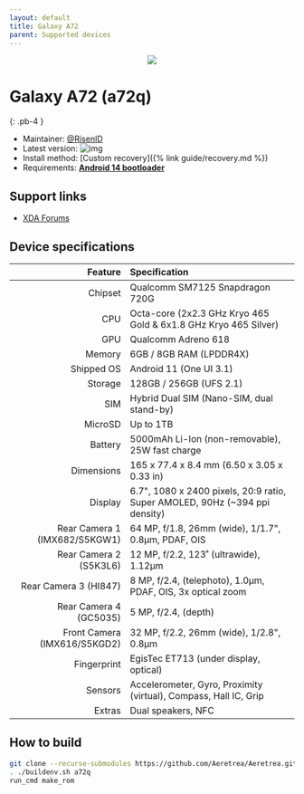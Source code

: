 ```yaml
---
layout: default
title: Galaxy A72
parent: Supported devices
---
```


<p align="center">
  <img loading="lazy" src="/Aeretrea/assets/images/a72.png"/>
</p>

# Galaxy A72 (a72q)
{: .pb-4 }
- Maintainer: [@RisenID](https://github.com/RisenID)
- Latest version: ![img](https://img.shields.io/github/v/release/Aeretrea/Aeretrea?filter=a72q*&style=flat-square&color=89bcff)
- Install method: [Custom recovery]({% link guide/recovery.md %})
- Requirements: [**Android 14 bootloader**](https://github.com/Simon1511/a52q-a72q-fw/releases/tag/A725FXXU6EWL4)

## Support links

- [XDA Forums](https://xdaforums.com/f/samsung-galaxy-a72-4g.12141/)

## Device specifications

| Feature                       | Specification                                                               |
| ----------------------------: | :-------------------------------------------------------------------------- |
| Chipset                       | Qualcomm SM7125 Snapdragon 720G                                             |
| CPU                           | Octa-core (2x2.3 GHz Kryo 465 Gold & 6x1.8 GHz Kryo 465 Silver)             |
| GPU                           | Qualcomm Adreno 618                                                         |
| Memory                        | 6GB / 8GB RAM (LPDDR4X)                                                     |
| Shipped OS                    | Android 11 (One UI 3.1)                                                     |
| Storage                       | 128GB / 256GB (UFS 2.1)                                                     |
| SIM                           | Hybrid Dual SIM (Nano-SIM, dual stand-by)                                   |
| MicroSD                       | Up to 1TB                                                                   |
| Battery                       | 5000mAh Li-Ion (non-removable), 25W fast charge                             |
| Dimensions                    | 165 x 77.4 x 8.4 mm (6.50 x 3.05 x 0.33 in)                                 |
| Display                       | 6.7", 1080 x 2400 pixels, 20:9 ratio, Super AMOLED, 90Hz (~394 ppi density) |
| Rear Camera 1 (IMX682/S5KGW1) | 64 MP, f/1.8, 26mm (wide), 1/1.7", 0.8µm, PDAF, OIS                         |
| Rear Camera 2 (S5K3L6)        | 12 MP, f/2.2, 123˚ (ultrawide), 1.12µm                                      |
| Rear Camera 3 (HI847)         | 8 MP, f/2.4, (telephoto), 1.0µm, PDAF, OIS, 3x optical zoom                 |
| Rear Camera 4 (GC5035)        | 5 MP, f/2.4, (depth)                                                        |
| Front Camera (IMX616/S5KGD2)  | 32 MP, f/2.2, 26mm (wide), 1/2.8", 0.8µm                                    |
| Fingerprint                   | EgisTec ET713 (under display, optical)                                      |
| Sensors                       | Accelerometer, Gyro, Proximity (virtual), Compass, Hall IC, Grip            |
| Extras                        | Dual speakers, NFC                                                          |

## How to build

```bash
git clone --recurse-submodules https://github.com/Aeretrea/Aeretrea.git && cd Aeretrea
. ./buildenv.sh a72q
run_cmd make_rom
```
